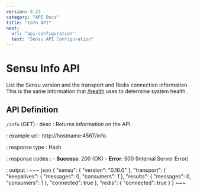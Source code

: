 ```yaml
---
version: 0.23
category: "API Docs"
title: "Info API"
next:
  url: "api-configuration"
  text: "Sensu API Configuration"
---
```


# Sensu Info API

List the Sensu version and the transport and Redis connection information. This is the same information that [/health](api-health) uses to determine system health.

## API Definition

`/info` (GET)
: desc
  : Returns information on the API.

: example url
  : http://hostname:4567/info

: response type
  : Hash

: response codes
  : - **Success**: 200 (OK)
    - **Error**: 500 (Internal Server Error)

: output
  : ~~~ json
    {
        "sensu": {
            "version": "0.16.0"
        },
        "transport": {
            "keepalives": {
                "messages": 0,
                "consumers": 1
            },
            "results": {
                "messages": 0,
                "consumers": 1
            },
            "connected": true
        },
        "redis": {
            "connected": true
        }
    }
    ~~~
